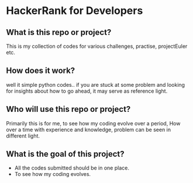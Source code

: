 # HackerRank for Developers

## What is this repo or project?
This is my collection of codes for various challenges, practise, projectEuler etc.

## How does it work?
well it simple python codes..
if you are stuck at some problem and looking for insights about how to go ahead, it may serve as reference light.

## Who will use this repo or project?
Primarily this is for me, to see how my coding evolve over a period, How over a time with experience and knowledge, problem can be seen in different light.

## What is the goal of this project?
+ All the codes submitted should be in one place.
+ To see how my coding evolves.

